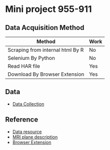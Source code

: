 # Mini project 955-911

## Data Acquisition Method
| Method | Work |
| ------ | ------- |
| Scraping from internal html By R | No |
| Selenium By Python | No |
| Read HAR file | Yes |
| Download By Browser Extension | Yes |

## Data
- [Data Collection](https://github.com/fluke34261/mini-project-955-911/tree/main/Data%20Collection)



## Reference 
- [Data resource](https://nbia.cancerimagingarchive.net/nbia-search/)
- [MRI plane description](https://www.researchgate.net/figure/MRI-planes-for-MRI-head-scan-a-Axial-b-Coronal-c-Sagittal-MR-scanner-can-generate_fig2_338448026)
- [Browser Extension](https://chrome.google.com/webstore/detail/download-all-images/ifipmflagepipjokmbdecpmjbibjnakm)

